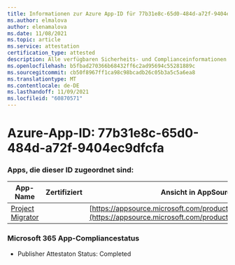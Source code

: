 ```yaml
---
title: Informationen zur Azure App-ID für 77b31e8c-65d0-484d-a72f-9404ec9dfcfa
ms.author: elmalova
author: elenamalova
ms.date: 11/08/2021
ms.topic: article
ms.service: attestation
certification_type: attested
description: Alle verfügbaren Sicherheits- und Complianceinformationen für 77b31e8c-65d0-484d-a72f-9404ec9dfcfa.
ms.openlocfilehash: b5fbad270366b68432ff6c2ad95694c55281889c
ms.sourcegitcommit: cb50f8967ff1ca98c98bcadb26c05b3a5c5a6ea8
ms.translationtype: MT
ms.contentlocale: de-DE
ms.lasthandoff: 11/09/2021
ms.locfileid: "60870571"
---
```

# <a name="azure-app-id-77b31e8c-65d0-484d-a72f-9404ec9dfcfa"></a>Azure-App-ID: 77b31e8c-65d0-484d-a72f-9404ec9dfcfa


### <a name="apps-associated-with-this-id"></a>Apps, die dieser ID zugeordnet sind:
| **App-Name** | **Zertifiziert** | **Ansicht in AppSource** |
|--------------|---------------|-----------------------|
| [Project Migrator](https://docs.microsoft.com/microsoft-365-app-certification/forward/WA200003160) |  | [https://appsource.microsoft.com/product/office/WA200003160](https://appsource.microsoft.com/product/office/WA200003160) |

### <a name="microsoft-365-app-compliance-status"></a>Microsoft 365 App-Compliancestatus
- Publisher Attestaton Status: Completed
